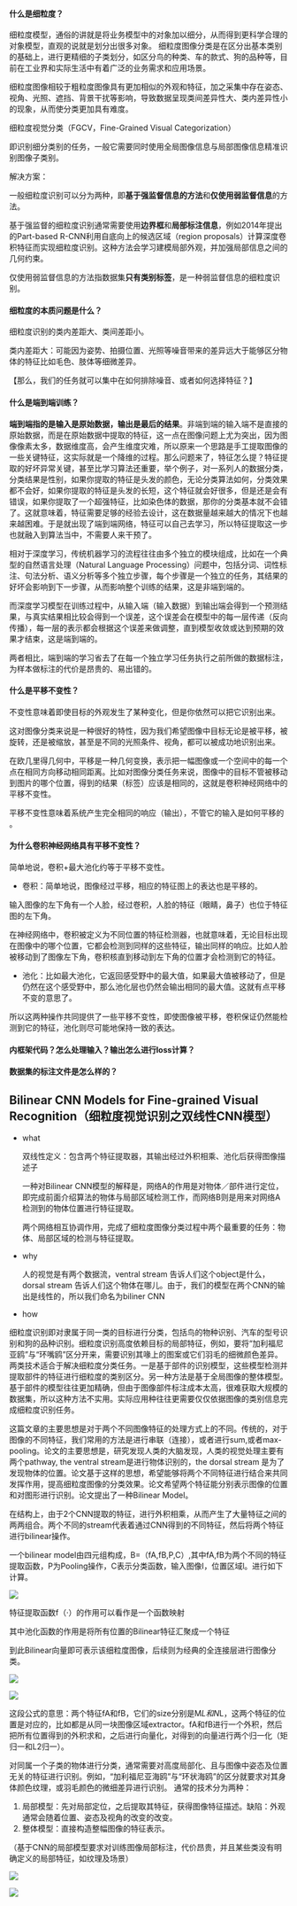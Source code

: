 #### 什么是细粒度？
细粒度模型，通俗的讲就是将业务模型中的对象加以细分，从而得到更科学合理的对象模型，直观的说就是划分出很多对象。
细粒度图像分类是在区分出基本类别的基础上，进行更精细的子类划分，如区分鸟的种类、车的款式、狗的品种等，目前在工业界和实际生活中有着广泛的业务需求和应用场景。

细粒度图像相较于粗粒度图像具有更加相似的外观和特征，加之采集中存在姿态、视角、光照、遮挡、背景干扰等影响，导致数据呈现类间差异性大、类内差异性小的现象，从而使分类更加具有难度。

细粒度视觉分类（FGCV，Fine-Grained Visual Categorization）

即识别细分类别的任务，一般它需要同时使用全局图像信息与局部图像信息精准识别图像子类别。

解决方案：

一般细粒度识别可以分为两种，即**基于强监督信息的方法**和**仅使用弱监督信息**的方法。

基于强监督的细粒度识别通常需要使用**边界框**和**局部标注信息**，例如2014年提出的Part-based R-CNN利用自底向上的候选区域（region proposals）计算深度卷积特征而实现细粒度识别。这种方法会学习建模局部外观，并加强局部信息之间的几何约束。

仅使用弱监督信息的方法指数据集**只有类别标签**，是一种弱监督信息的细粒度识别。

#### 细粒度的本质问题是什么？
细粒度识别的类内差距大、类间差距小。

类内差距大：可能因为姿势、拍摄位置、光照等噪音带来的差异远大于能够区分物体的特征比如毛色、肢体等细微差异。

【那么，我们的任务就可以集中在如何排除噪音、或者如何选择特征？】
#### 什么是端到端训练？
**端到端指的是输入是原始数据，输出是最后的结果**。非端到端的输入端不是直接的原始数据，而是在原始数据中提取的特征，这一点在图像问题上尤为突出，因为图像像素太多，数据维度高，会产生维度灾难，所以原来一个思路是手工提取图像的一些关键特征，这实际就是一个降维的过程。那么问题来了，特征怎么提？特征提取的好坏异常关键，甚至比学习算法还重要，举个例子，对一系列人的数据分类，分类结果是性别，如果你提取的特征是头发的颜色，无论分类算法如何，分类效果都不会好，如果你提取的特征是头发的长短，这个特征就会好很多，但是还是会有错误，如果你提取了一个超强特征，比如染色体的数据，那你的分类基本就不会错了。这就意味着，特征需要足够的经验去设计，这在数据量越来越大的情况下也越来越困难。于是就出现了端到端网络，特征可以自己去学习，所以特征提取这一步也就融入到算法当中，不需要人来干预了。

相对于深度学习，传统机器学习的流程往往由多个独立的模块组成，比如在一个典型的自然语言处理（Natural Language Processing）问题中，包括分词、词性标注、句法分析、语义分析等多个独立步骤，每个步骤是一个独立的任务，其结果的好坏会影响到下一步骤，从而影响整个训练的结果，这是非端到端的。

而深度学习模型在训练过程中，从输入端（输入数据）到输出端会得到一个预测结果，与真实结果相比较会得到一个误差，这个误差会在模型中的每一层传递（反向传播），每一层的表示都会根据这个误差来做调整，直到模型收敛或达到预期的效果才结束，这是端到端的。

两者相比，端到端的学习省去了在每一个独立学习任务执行之前所做的数据标注，为样本做标注的代价是昂贵的、易出错的。
#### 什么是平移不变性？
不变性意味着即使目标的外观发生了某种变化，但是你依然可以把它识别出来。

这对图像分类来说是一种很好的特性，因为我们希望图像中目标无论是被平移，被旋转，还是被缩放，甚至是不同的光照条件、视角，都可以被成功地识别出来。

在欧几里得几何中，平移是一种几何变换，表示把一幅图像或一个空间中的每一个点在相同方向移动相同距离。比如对图像分类任务来说，图像中的目标不管被移动到图片的哪个位置，得到的结果（标签）应该是相同的，这就是卷积神经网络中的平移不变性。

平移不变性意味着系统产生完全相同的响应（输出），不管它的输入是如何平移的 。

#### 为什么卷积神经网络具有平移不变性？
简单地说，卷积+最大池化约等于平移不变性。

* 卷积：简单地说，图像经过平移，相应的特征图上的表达也是平移的。

输入图像的左下角有一个人脸，经过卷积，人脸的特征（眼睛，鼻子）也位于特征图的左下角。

在神经网络中，卷积被定义为不同位置的特征检测器，也就意味着，无论目标出现在图像中的哪个位置，它都会检测到同样的这些特征，输出同样的响应。比如人脸被移动到了图像左下角，卷积核直到移动到左下角的位置才会检测到它的特征。

* 池化：比如最大池化，它返回感受野中的最大值，如果最大值被移动了，但是仍然在这个感受野中，那么池化层也仍然会输出相同的最大值。这就有点平移不变的意思了。

所以这两种操作共同提供了一些平移不变性，即使图像被平移，卷积保证仍然能检测到它的特征，池化则尽可能地保持一致的表达。
#### 内框架代码？怎么处理输入？输出怎么进行loss计算？
#### 数据集的标注文件是怎么样的？


## Bilinear CNN Models for Fine-grained Visual Recognition（细粒度视觉识别之双线性CNN模型）
* what 
    
    双线性定义：包含两个特征提取器，其输出经过外积相乘、池化后获得图像描述子
    
    一种对Bilinear CNN模型的解释是，网络A的作用是对物体／部件进行定位，即完成前面介绍算法的物体与局部区域检测工作，而网络B则是用来对网络A检测到的物体位置进行特征提取。

    两个网络相互协调作用，完成了细粒度图像分类过程中两个最重要的任务：物体、局部区域的检测与特征提取。
    
* why
    
    人的视觉是有两个数据流，ventral stream 告诉人们这个object是什么， dorsal stream 告诉人们这个物体在哪儿。由于，我们的模型在两个CNN的输出是线性的，所以我们命名为biliner CNN

* how

细粒度识别即对隶属于同一类的目标进行分类，包括鸟的物种识别、汽车的型号识别和狗的品种识别。细粒度识别高度依赖目标的局部特征，例如，要将“加利福尼亚鸥”与“环嘴鸥”区分开来，需要识别其喙上的图案或它们羽毛的细微颜色差异。两类技术适合于解决细粒度分类任务。一是基于部件的识别模型，这些模型检测并提取部件的特征进行细粒度的类别区分。另一种方法是基于全局图像的整体模型。基于部件的模型往往更加精确，但由于图像部件标注成本太高，很难获取大规模的数据集，所以这种方法不实用。实际应用种往往更需要仅仅依据图像的类别信息完成细粒度识别任务。

这篇文章的主要思想是对于两个不同图像特征的处理方式上的不同。传统的，对于图像的不同特征，我们常用的方法是进行串联（连接），或者进行sum,或者max-pooling。论文的主要思想是，研究发现人类的大脑发现，人类的视觉处理主要有两个pathway, the ventral stream是进行物体识别的，the dorsal stream 是为了发现物体的位置。论文基于这样的思想，希望能够将两个不同特征进行结合来共同发挥作用，提高细粒度图像的分类效果。论文希望两个特征能分别表示图像的位置和对图形进行识别。论文提出了一种Bilinear Model。

在结构上，由于2个CNN提取的特征，进行外积相乘，从而产生了大量特征之间的两两组合。两个不同的stream代表着通过CNN得到的不同特征，然后将两个特征进行bilinear操作。

一个bilinear model由四元组构成，B=（fA,fB,P,C）,其中fA,fB为两个不同的特征提取函数，P为Pooling操作，C表示分类函数，输入图像I，位置区域l。进行如下计算。

![](https://i.imgur.com/uX8NBqB.png)

特征提取函数f（·）的作用可以看作是一个函数映射

其中池化函数的作用是将所有位置的Bilinear特征汇聚成一个特征

到此Bilinear向量即可表示该细粒度图像，后续则为经典的全连接层进行图像分类。

![](https://i.imgur.com/SyfNMqD.png)

![](https://i.imgur.com/F53OQOp.png)

这段公式的意思：两个特征fA和fB，它们的size分别是M*L和N*L，这两个特征的位置是对应的，比如都是从同一块图像区域extractor。fA和fB进行一个外积，然后把所有位置得到的外积求和，之后进行向量化，对得到的向量进行两个归一化（矩归一和L2归一）。

对同属一个子类的物体进行分类，通常需要对高度局部化、且与图像中姿态及位置无关的特征进行识别。例如，“加利福尼亚海鸥”与“环状海鸥”的区分就要求对其身体颜色纹理，或羽毛颜色的微细差异进行识别。
通常的技术分为两种：

1. 局部模型：先对局部定位，之后提取其特征，获得图像特征描述。缺陷：外观通常会随着位置、姿态及视角的改变的改变。
2. 整体模型：直接构造整幅图像的特征表示。

（基于CNN的局部模型要求对训练图像局部标注，代价昂贵，并且某些类没有明确定义的局部特征，如纹理及场景）

![](https://i.imgur.com/2fq6HRT.png)


![](https://i.imgur.com/rTykMy7.png)
